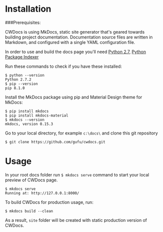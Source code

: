 # Installation

###Prerequisites:

CWDocs is using MkDocs, static site generator that's geared towards building project documentation. Documentation source files are written in Markdown, and configured with a single YAML configuration file.

In order to use and build the docs page you'll need [Python 2.7](https://www.python.org/), [Python Package Indexer](https://pypi.python.org/pypi/pip)

Run these commands to check if you have these installed:
```
$ python --version
Python 2.7.2
$ pip --version
pip 8.1.0
```

Install the MkDocs package using pip and Material Design theme for MkDocs:
```
$ pip install mkdocs
$ pip install mkdocs-material
$ mkdocs --version
mkdocs, version 0.15.3
```
Go to your local directory, for example `c:\docs\` and clone this git repository
```
$ git clone https://github.com/gufu/cwdocs.git
```

# Usage
In your root docs folder run `$ mkdocs serve` command to start your local preview of CWDocs page.
```
$ mkdocs serve
Running at: http://127.0.0.1:8000/
```
To build CWDocs for production usage, run:
```
$ mkdocs build --clean
```
As a result, `site` folder will be created with static production version of CWDocs.